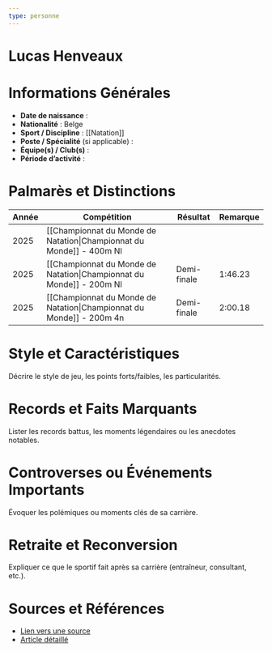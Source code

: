 ```yaml
---
type: personne
---
```


# Lucas Henveaux

# Informations Générales
- **Date de naissance** :  
- **Nationalité** :  Belge
- **Sport / Discipline** : [[Natation]] 
- **Poste / Spécialité** (si applicable) :  
- **Équipe(s) / Club(s)** :  
- **Période d’activité** :  

# Palmarès et Distinctions
| Année | Compétition                                                          | Résultat    | Remarque |
| ----- | -------------------------------------------------------------------- | ----------- | -------- |
| 2025  | [[Championnat du Monde de Natation\|Championnat du Monde]] - 400m Nl |             |          |
| 2025  | [[Championnat du Monde de Natation\|Championnat du Monde]] - 200m Nl | Demi-finale | 1:46.23  |
| 2025  | [[Championnat du Monde de Natation\|Championnat du Monde]] - 200m 4n | Demi-finale | 2:00.18  |

# Style et Caractéristiques
Décrire le style de jeu, les points forts/faibles, les particularités.

# Records et Faits Marquants
Lister les records battus, les moments légendaires ou les anecdotes notables.

# Controverses ou Événements Importants
Évoquer les polémiques ou moments clés de sa carrière.

# Retraite et Reconversion
Expliquer ce que le sportif fait après sa carrière (entraîneur, consultant, etc.).

# Sources et Références
- [Lien vers une source](#)
- [Article détaillé](#)
